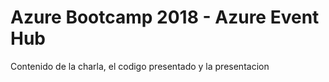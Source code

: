 # Azure Bootcamp 2018 - Azure Event Hub

Contenido de la charla, el codigo presentado y la presentacion

